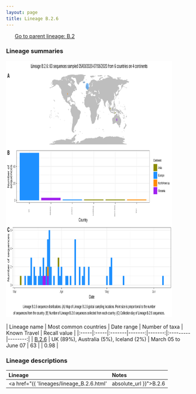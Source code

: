 ```yaml
---
layout: page
title: Lineage B.2.6
---
```




<p>
<ul class="actions small">
	 <a href="{{ 'lineages/lineage_B.2.html' | absolute_url }}" class="button special fit">Go to parent lineage: B.2</a>
</ul>
</p>
<h3> Lineage summaries</h3>

<img src="../assets/images/B.2.6.svg" alt="B.2.6 lineage summary figure" width="90%" height="700px" />


| Lineage name | Most common countries | Date range | Number of taxa | Known Travel | Recall value |
|:-----|:-----|:-------|-------:|-------:|:---------|--------:|
| <a href="{{ 'lineages/lineage_B.2.6.html' | absolute_url }}">B.2.6</a> | UK (89%), Australia (5%), Iceland (2%) | March 05 to June 07 | 63 |  | 0.98 |

<h3>Lineage descriptions</h3>

| Lineage | Notes |
|:-----|:-----|
| <a href="{{ 'lineages/lineage_B.2.6.html' | absolute_url }}">B.2.6</a> | UK lineage |

